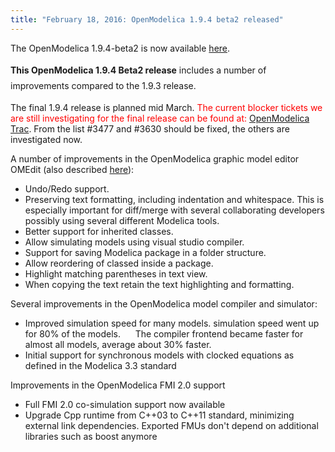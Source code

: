 ```yaml
---
title: "February 18, 2016: OpenModelica 1.9.4 beta2 released"
---
```

The OpenModelica 1.9.4-beta2 is now available [here][65].

<strong style="line-height: 1.8;">This OpenModelica 1.9.4 Beta2 release</strong> <span style="line-height: 1.8;">includes a number of improvements compared to the 1.9.3 release.</span>

The final 1.9.4 release is planned mid March. <span style="color: #ff0000;">The current blocker tickets we are still investigating for the final release can be found at:</span> [OpenModelica Trac][66]. From the list #3477 and #3630 should be fixed, the others are investigated now.

A number of improvements in the OpenModelica graphic model editor OMEdit (also described [here][67]):

  * Undo/Redo support.
  * Preserving text formatting, including indentation and whitespace. This is especially important for diff/merge with several collaborating developers possibly using several different Modelica tools.
  * Better support for inherited classes.
  * Allow simulating models using visual studio compiler.
  * Support for saving Modelica package in a folder structure.
  * Allow reordering of classed inside a package.
  * Highlight matching parentheses in text view.
  * When copying the text retain the text highlighting and formatting.

Several improvements in the OpenModelica model compiler and simulator:

  * Improved simulation speed for many models. simulation speed went up for 80% of the models.&nbsp;&nbsp;&nbsp;&nbsp;&nbsp; The compiler frontend became faster for almost all models, average about 30% faster.
  * Initial support for synchronous models with clocked equations as defined in the Modelica 3.3 standard

Improvements in the OpenModelica FMI 2.0 support

  * Full FMI 2.0 co-simulation support now available
  * Upgrade Cpp runtime from C++03 to C++11 standard, minimizing external link dependencies. Exported FMUs don't depend on additional libraries such as boost anymore

&nbsp;

 [65]: https://build.openmodelica.org/omc/builds/windows/releases/1.9.4/beta2/
 [66]: https://trac.openmodelica.org/OpenModelica/query?status=accepted&status=assigned&status=new&status=reopened&milestone=1.9.4&group=priority&col=id&col=summary&col=owner&col=type&col=priority&col=component&col=version&order=priority
 [67]: https://www.openmodelica.org/doc/OpenModelicaUsersGuide/latest/omedit.html
